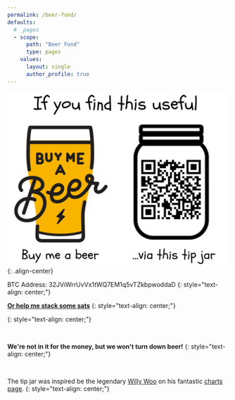```yaml
---
permalink: /beer-fund/
defaults:
  # _pages
  - scope:
      path: "Beer Fund"
      type: pages
    values:
      layout: single
      author_profile: true
---
```



![](/assets/images/tip.jpg)
{: .align-center}

<i class="fab fa-bitcoin"></i> BTC Address: 32JViWrrUvVx1tWQ7EM1q5vTZkbpwoddaD
{: style="text-align: center;"}

<i class="fas fa-bolt"></i> [**Or help me stack some sats**](https://tippin.me/@_joerodgers) <i class="fas fa-bolt"></i>
{: style="text-align: center;"}

<!-- Beginning of tippin.me Button --><div id="tippin-button" data-dest="_joerodgers" align="center"></div><script src="https://tippin.me/buttons/tip.js" type="text/javascript"></script><!-- End of tippin.me Button -->
{: style="text-align: center;"}

<br>

**We're not in it for the money, but we won't turn down beer!**
{: style="text-align: center;"}

<br> 

The tip jar was inspired be the legendary [Willy Woo](https://twitter.com/woonomic) on his fantastic [charts page](http://charts.woobull.com/).
{: style="text-align: center;"}